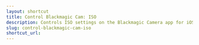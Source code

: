 ```yaml
---
layout: shortcut
title: Control Blackmagic Cam: ISO
description: Controls ISO settings on the Blackmagic Camera app for iOS
slug: control-blackmagic-cam-iso
shortcut_url: 
---
```

